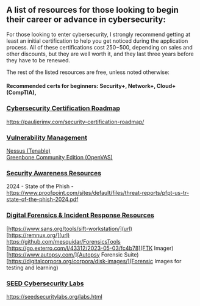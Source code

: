 ## A list of resources for those looking to begin their career or advance in cybersecurity:

For those looking to enter cybersecurity, I strongly recommend getting at least an initial certification to help you get noticed during the application process. All of these certifications cost $250-$500, depending on sales and other discounts, but they are well worth it, and they last three years before they have to be renewed.   

The rest of the listed resources are free, unless noted otherwise:  

#### Recommended certs for beginners:  Security+, Network+, Cloud+ (CompTIA), 

### <ins> Cybersecurity Certification Roadmap</ins>
https://pauljerimy.com/security-certification-roadmap/

### <ins>Vulnerability Management</ins>
[Nessus (Tenable)](https://www.tenable.com/downloads/nessus?loginAttempted=true)  
[Greenbone Community Edition (OpenVAS)](https://greenbone.github.io/docs/latest/)  

### <ins>Security Awareness Resources</ins>
2024 - State of the Phish - https://www.proofpoint.com/sites/default/files/threat-reports/pfpt-us-tr-state-of-the-phish-2024.pdf

### <ins>Digital Forensics & Incident Response Resources</ins>
[https://www.sans.org/tools/sift-workstation/](url)  
[https://remnux.org/](url)  
https://github.com/mesquidar/ForensicsTools  
[https://go.exterro.com/l/43312/2023-05-03/fc4b78](FTK Imager)  
[https://www.autopsy.com/](Autopsy Forensic Suite)  
[https://digitalcorpora.org/corpora/disk-images/](Forensic Images for testing and learning)  


### <ins>SEED Cybersecurity Labs</ins>
https://seedsecuritylabs.org/labs.html
